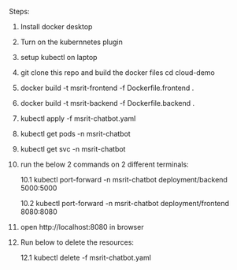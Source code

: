Steps:

1. Install docker desktop 

2. Turn on the kubernnetes plugin

3. setup kubectl on laptop

4. git clone this repo and build the docker files cd cloud-demo

5. docker build -t msrit-frontend -f Dockerfile.frontend . 

6. docker build -t msrit-backend -f Dockerfile.backend .

7. kubectl apply -f msrit-chatbot.yaml

8. kubectl get pods -n msrit-chatbot

9. kubectl get svc -n msrit-chatbot   

10. run the below 2 commands on 2 different terminals:

    10.1 kubectl port-forward -n msrit-chatbot deployment/backend 5000:5000 

    10.2 kubectl port-forward -n msrit-chatbot deployment/frontend 8080:8080 

11. open http://localhost:8080 in browser

12. Run below to delete the resources: 

    12.1 kubectl delete -f msrit-chatbot.yaml
